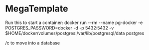 # MegaTemplate


Run this to start a container:
docker run --rm --name pg-docker -e POSTGRES_PASSWORD=docker -d -p 5432:5432 -v $HOME/docker/volumes/postgres:/var/lib/postgresql/data postgres

/c to move into a database